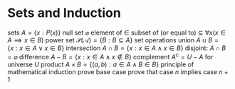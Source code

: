 # Sets and Induction
sets
	$A = \{x: P(x)\}$
	null set $\varnothing$
	element of $\in$
	subset of (or equal to) $\subseteq$
		$\forall x (x \in A \implies x \in B)$
	power set $\mathcal{P(A)} = \{B: B \subseteq A\}$
	set operations
		union $A \cup B = \{x: x \in A \lor x \in B\}$
		intersection $A \cap B = \{x: x \in A \land x \in B\}$
			disjoint: $A \cap B = \varnothing$
		difference $A - B = \{x: x \in A \land x \notin B\}$
			complement $A^c = U - A$ for universe $U$
		product $A \times B = \{(a,b): a \in A \land B \in B\}$
principle of mathematical induction
	prove base case
	prove that case $n$ implies case $n+1$
